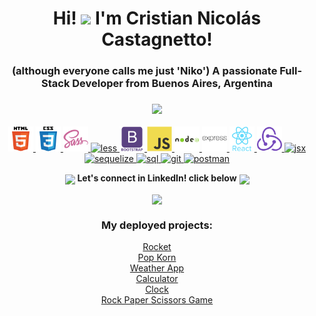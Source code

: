 <h1 align="center">Hi! <img src = "https://raw.githubusercontent.com/MartinHeinz/MartinHeinz/master/wave.gif" width = 50px> I'm Cristian Nicolás Castagnetto!</h1>
<h3 align="center">(although everyone calls me just 'Niko') A passionate Full-Stack Developer from Buenos Aires, Argentina</h3>

<h3 align="center"><img src = "https://media2.giphy.com/media/QssGEmpkyEOhBCb7e1/giphy.gif?cid=ecf05e47a0n3gi1bfqntqmob8g9aid1oyj2wr3ds3mg700bl&rid=giphy.gif" width = 32px></h3>
<p align="center"> 
<a href="https://www.w3.org/html/" target="_blank"> <img src="https://raw.githubusercontent.com/devicons/devicon/master/icons/html5/html5-original-wordmark.svg" alt="html5" width="40" height="40"/> </a> <a href="https://www.w3schools.com/css/" target="_blank"> <img src="https://raw.githubusercontent.com/devicons/devicon/master/icons/css3/css3-original-wordmark.svg" alt="css3" width="40" height="40"/> </a> <a href="https://sass-lang.com" target="_blank"> <img src="https://raw.githubusercontent.com/devicons/devicon/master/icons/sass/sass-original.svg" alt="less" width="40" height="40"/> </a> <a href="https://lesscss.org" target="_blank"> <img src="https://blog.evidaliahost.com/wp-content/uploads/2015/03/399x223xless.jpg.pagespeed.ic.10rrFZR-wa.jpg" alt="less" height="40"/> </a> <a href="https://getbootstrap.com" target="_blank"> <img src="https://raw.githubusercontent.com/devicons/devicon/master/icons/bootstrap/bootstrap-plain-wordmark.svg" alt="bootstrap" width="40" height="40"/> </a> <a href="https://developer.mozilla.org/en-US/docs/Web/JavaScript" target="_blank"> <img src="https://raw.githubusercontent.com/devicons/devicon/master/icons/javascript/javascript-original.svg" alt="javascript" width="40" height="40"/> </a>
 <a href="https://nodejs.org" target="_blank"> <img src="https://raw.githubusercontent.com/devicons/devicon/master/icons/nodejs/nodejs-original-wordmark.svg" alt="nodejs" width="40" height="40"/> </a> <a href="https://expressjs.com" target="_blank"> <img src="https://raw.githubusercontent.com/devicons/devicon/master/icons/express/express-original-wordmark.svg" alt="express" width="40" height="40"/> </a> <a href="https://reactjs.org/" target="_blank"> <img src="https://raw.githubusercontent.com/devicons/devicon/master/icons/react/react-original-wordmark.svg" alt="react" width="40" height="40"/> </a> <a href="https://redux.js.org" target="_blank"> <img src="https://raw.githubusercontent.com/devicons/devicon/master/icons/redux/redux-original.svg" alt="redux" width="40" height="40"/> </a> <a href="https://es.reactjs.org/docs/introducing-jsx.html" target="_blank"> <img src="https://cdn-icons-png.flaticon.com/512/460/460752.png" alt="jsx" width="40" height="40"/> </a> <a href="https://www.npmjs.com/package/sequelize" target="_blank"> <img src="https://encrypted-tbn0.gstatic.com/images?q=tbn:ANd9GcQcFASGEZk5cd9b8owxaiY5Tn8t_bzm4n5fsJUByYfBxXlhFAW_7juzn0fSSnaywz62-qY&usqp=CAU" alt="sequelize" height="40"/> </a> <a href="https://datademia.es/blog/que-es-sql" target="_blank"> <img src="https://encrypted-tbn0.gstatic.com/images?q=tbn:ANd9GcTEHtPf3JNY0qmUeKSnzNEpCtspxxK_mzeEPQ&usqp=CAU" alt="sql" height="40"/> </a> <a href="https://git-scm.com/" target="_blank"> <img src="https://www.vectorlogo.zone/logos/git-scm/git-scm-icon.svg" alt="git" width="40" height="40"/> </a> <a href="https://postman.com" target="_blank"> <img src="https://www.vectorlogo.zone/logos/getpostman/getpostman-icon.svg" alt="postman" width="40" height="40"/> </a></p>

<div align="center">
<spam align="center"><img src='https://inkster.co/wp-content/uploads/2020/01/Phone_INK.gif' width="60px" align="center"></h3>
<span align="center"><b>Let's connect in LinkedIn! click below</b></span>
<span align="center"><img src='https://inkster.co/wp-content/uploads/2020/01/Phone_INK.gif' width="60px" align="center"></h3>
 </div>
<p align="center">
<a href = 'https://www.linkedin.com/in/cristian-nicolas-castagnetto-full-stack-dev/' target="_blank">  <img width = '32px' align= 'center' src="https://raw.githubusercontent.com/rahulbanerjee26/githubAboutMeGenerator/main/icons/linked-in-alt.svg"/> </a> </a>  </a> 
<!-- <a href = 'https://www.github.com/cNikoc/'> <img width = '32px' align= 'center' src="https://raw.githubusercontent.com/rahulbanerjee26/githubAboutMeGenerator/main/icons/github.svg"/></a> 
</p>
 -->

 <h3 align="center">My deployed projects:</h3>
 <div align="center">
  <a target="_BLANK" href="https://rocketprojectarg.netlify.app/">Rocket</a>
 </div>
 <div align="center">
   <a align="center" target="_BLANK" href="https://pop-korn.vercel.app/">Pop Korn</a>
 </div>
 <div align="center">
   <a align="center" target="_BLANK" href="https://weather-app-cnikoc.vercel.app/home">Weather App</a>
 </div>
 <div align="center">
   <a align="center" target="_BLANK" href="https://cnikoc.github.io/Calculator-Calculadora./">Calculator</a>
 </div>
 <div align="center">
   <a align="center" target="_BLANK" href="https://cnikoc.github.io/Clock-Reloj/">Clock</a>
 </div>
  <div align="center">
   <a align="center" target="_BLANK" href="https://cnikoc.github.io/Rock-Paper-Scissors/">Rock Paper Scissors Game</a>
 </div>


